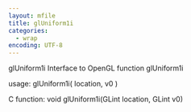 ```yaml
---
layout: mfile
title: glUniform1i
categories:
  - wrap
encoding: UTF-8
---
```


glUniform1i  Interface to OpenGL function glUniform1i

usage:  glUniform1i( location, v0 )

C function:  void glUniform1i(GLint location, GLint v0)